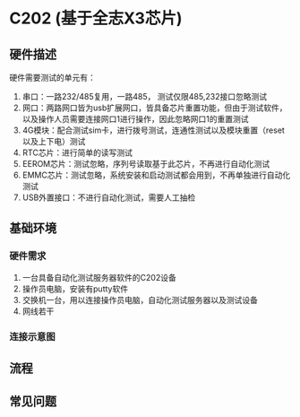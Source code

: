 # C202 (基于全志X3芯片)

## 硬件描述

硬件需要测试的单元有：

1. 串口：一路232/485复用，一路485， 测试仅限485,232接口忽略测试
2. 网口：两路网口皆为usb扩展网口，皆具备芯片重置功能，但由于测试软件，以及操作人员需要连接网口1进行操作，因此忽略网口1的重置测试
3. 4G模块：配合测试sim卡，进行拨号测试，连通性测试以及模块重置（reset以及上下电）测试
4. RTC芯片：进行简单的读写测试
5. EEROM芯片：测试忽略，序列号读取基于此芯片，不再进行自动化测试
6. EMMC芯片：测试忽略，系统安装和启动测试都会用到，不再单独进行自动化测试
7. USB外置接口：不进行自动化测试，需要人工抽检

## 基础环境

### 硬件需求

1. 一台具备自动化测试服务器软件的C202设备
2. 操作员电脑，安装有putty软件
3. 交换机一台，用以连接操作员电脑，自动化测试服务器以及测试设备
4. 网线若干

### 连接示意图

## 流程

## 常见问题

